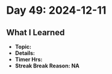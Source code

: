 # Day 49: 2024-12-11

## What I Learned
- **Topic:**
- **Details:**
- **Timer Hrs:**
- **Streak Break Reason: NA**